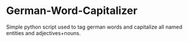 German-Word-Capitalizer
=======================

Simple python script used to tag german words and capitalize all named entities and adjectives+nouns.
